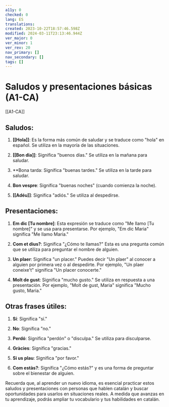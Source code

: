 ```yaml
---
a11y: 0
checked: 0
lang: ES
translations: 
created: 2023-10-22T18:57:46.598Z
modified: 2024-03-11T23:13:46.944Z
ver_major: 0
ver_minor: 1
ver_rev: 20
nav_primary: []
nav_secondary: []
tags: []
---
```

# Saludos y presentaciones básicas (A1-CA)

[[A1-CA]]

## Saludos:

1. **[[Hola]]**: Es la forma más común de saludar y se traduce como "hola" en español. Se utiliza en la mayoría de las situaciones.
    
2. **[[Bon dia]]**: Significa "buenos días." Se utiliza en la mañana para saludar.
    
3. **Bona tarda: Significa "buenas tardes." Se utiliza en la tarde para saludar.
    
4. **Bon vespre**: Significa "buenas noches" (cuando comienza la noche).
    
5. **[[Adéu]]**: Significa "adiós." Se utiliza al despedirse.
    

## Presentaciones:

1. **Em dic [Tu nombre]**: Esta expresión se traduce como "Me llamo [Tu nombre]" y se usa para presentarse. Por ejemplo, "Em dic Maria" significa "Me llamo Maria."
    
2. **Com et dius?**: Significa "¿Cómo te llamas?" Esta es una pregunta común que se utiliza para preguntar el nombre de alguien.
    
3. **Un plaer**: Significa "un placer." Puedes decir "Un plaer" al conocer a alguien por primera vez o al despedirte. Por ejemplo, "Un plaer coneixe't" significa "Un placer conocerte."
    
4. **Molt de gust**: Significa "mucho gusto." Se utiliza en respuesta a una presentación. Por ejemplo, "Molt de gust, Maria" significa "Mucho gusto, Maria."
    
## Otras frases útiles:

1. **Sí**: Significa "sí."
    
2. **No**: Significa "no."
    
3. **Perdó**: Significa "perdón" o "disculpa." Se utiliza para disculparse.
    
4. **Gràcies**: Significa "gracias."
    
5. **Si us plau**: Significa "por favor."
    
6. **Com estàs?**: Significa "¿Cómo estás?" y es una forma de preguntar sobre el bienestar de alguien.
   
Recuerda que, al aprender un nuevo idioma, es esencial practicar estos saludos y presentaciones con personas que hablen catalán y buscar oportunidades para usarlos en situaciones reales. A medida que avanzas en tu aprendizaje, podrás ampliar tu vocabulario y tus habilidades en catalán.